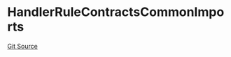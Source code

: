 # HandlerRuleContractsCommonImports
[Git Source](https://github.com/thrackle-io/tron/blob/8134a3beedf036c43fc49cdc1818732eb057f270/src/client/token/handler/ruleContracts/HandlerRuleContractsCommonImports.sol)


